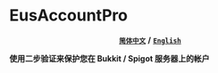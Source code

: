 # EusAccountPro

<center> <p><a href="README.md"><strong><code>简体中文</code></strong></a> <strong>/</strong> <a href="README-EN.md"><strong><code>English</code></strong></a></p> </center>

**使用二步验证来保护您在 Bukkit / Spigot 服务器上的帐户**

